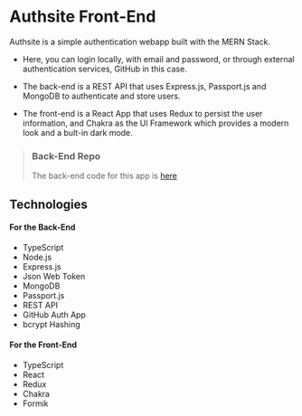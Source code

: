
# Authsite Front-End
Authsite is a simple authentication webapp built with the MERN Stack.

* Here, you can login locally, with email and password, or through external authentication services, GitHub in this case.

* The back-end is a REST API that uses Express.js, Passport.js and MongoDB to authenticate and store users.

* The front-end is a React App that uses Redux to persist the user information, and Chakra as the UI Framework which provides a modern look and a bult-in dark mode.

> ### Back-End Repo
> The back-end code for this app is [here](https://github.com/danlopes-arc/authsite-server)

## Technologies
#### For the Back-End
* TypeScript
* Node.js
* Express.js
* Json Web Token
* MongoDB
* Passport.js
* REST API
* GitHub Auth App
* bcrypt Hashing

#### For the Front-End
* TypeScript
* React
* Redux
* Chakra
* Formik
